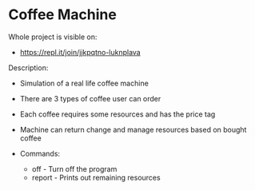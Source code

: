 # Coffee Machine

Whole project is visible on:
- https://repl.it/join/jjkpqtno-luknplava

Description:
- Simulation of a real life coffee machine 
- There are 3 types of coffee user can order
- Each coffee requires some resources and has the price tag
- Machine can return change and manage resources based on bought coffee

- Commands:
  - off - Turn off the program
  - report - Prints out remaining resources
 
